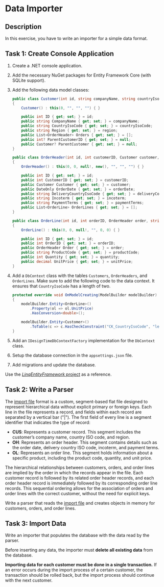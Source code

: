 # Data Importer

## Description

In this exercise, you have to write an importer for a simple data format.

## Task 1: Create Console Application

1. Create a .NET console application.
2. Add the necessary NuGet packages for Entity Framework Core (with SQLite support).
3. Add the following data model classes:

    ```csharp
    public class Customer(int id, string companyName, string countryIsoCode, string region)
    {
        Customer() : this(0, "", "", "") { }

        public int ID { get; set; } = id;
        public string CompanyName { get; set; } = companyName;
        public string CountryIsoCode { get; set; } = countryIsoCode;
        public string Region { get; set; } = region;
        public List<OrderHeader> Orders { get; set; } = [];
        public int? ParentCustomerID { get; set; } = null;
        public Customer? ParentCustomer { get; set; } = null;
    }

    public class OrderHeader(int id, int customerID, Customer customer, DateOnly orderDate, string deliveryCountryIsoCode, string incoterm, string paymentTerms)
    {
        OrderHeader() : this(0, 0, null!, new(), "", "", "") { }

        public int ID { get; set; } = id;
        public int CustomerID { get; set; } = customerID;
        public Customer Customer { get; set; } = customer;
        public DateOnly OrderDate { get; set; } = orderDate;
        public string DeliveryCountryIsoCode { get; set; } = deliveryCountryIsoCode;
        public string Incoterm { get; set; } = incoterm;
        public string PaymentTerms { get; set; } = paymentTerms;
        public List<OrderLine> OrderLines { get; set; } = [];
    }

    public class OrderLine(int id, int orderID, OrderHeader order, string productCode, int quantity, decimal unitPrice)
    {
        OrderLine() : this(0, 0, null!, "", 0, 0) { }

        public int ID { get; set; } = id;
        public int OrderID { get; set; } = orderID;
        public OrderHeader Order { get; set; } = order;
        public string ProductCode { get; set; } = productCode;
        public int Quantity { get; set; } = quantity;
        public decimal UnitPrice { get; set; } = unitPrice;
    }
    ```

4. Add a `DbContext` class with the tables `Customers`, `OrderHeaders`, and `OrderLines`. Make sure to add the following code to the data context. It ensures that `CountryIsoCode` has a length of two.

    ```cs
    protected override void OnModelCreating(ModelBuilder modelBuilder)
    {
        modelBuilder.Entity<OrderLine>()
            .Property(ol => ol.UnitPrice)
            .HasConversion<double>();

        modelBuilder.Entity<Customer>()
            .ToTable(c => c.HasCheckConstraint("CK_CountryIsoCode", "length(CountryIsoCode) = 2"));
    }
    ``` 

5. Add an `IDesignTimeDbContextFactory` implementation for the `DbContext` class.
6. Setup the database connection in the `appsettings.json` file.
7. Add migrations and update the database.

Use the [_LinqEntityFramework_ project](https://github.com/rstropek/htl-2024-25-4AHIF/tree/main/homeworks/LinqEntityFramework) as a reference.

## Task 2: Write a Parser

The [import file](./data.txt) format is a custom, segment-based flat file designed to represent hierarchical data without explicit primary or foreign keys. Each line in the file represents a record, and fields within each record are separated by a vertical bar ("|"). The first field of every line is a segment identifier that indicates the type of record:

- **CUS**: Represents a customer record. This segment includes the customer’s company name, country ISO code, and region.
- **OH**: Represents an order header. This segment contains details such as the order date, delivery country ISO code, incoterm, and payment terms.
- **OL**: Represents an order line. This segment holds information about a specific product, including the product code, quantity, and unit price.

The hierarchical relationships between customers, orders, and order lines are implied by the order in which the records appear in the file. Each customer record is followed by its related order header records, and each order header record is immediately followed by its corresponding order line records. This sequential ordering allows for the association of orders and order lines with the correct customer, without the need for explicit keys.

Write a parser that reads the [import file](./data.txt) and creates objects in memory for customers, orders, and order lines.

## Task 3: Import Data

Write an importer that populates the database with the data read by the parser.

Before inserting any data, the importer must **delete all existing data** from the database.

**Importing data for each customer must be done in a single transaction.** If an error occurs during the import process of a certain customer, the transaction should be rolled back, but the import process should continue with the next customer.
